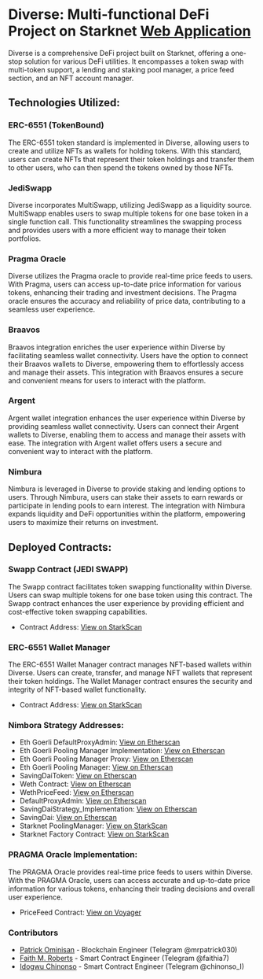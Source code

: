 # Diverse: Multi-functional DeFi Project on Starknet [Web Application](https://diverseprotocol.vercel.app)

Diverse is a comprehensive DeFi project built on Starknet, offering a one-stop solution for various DeFi utilities. It encompasses a token swap with multi-token support, a lending and staking pool manager, a price feed section, and an NFT account manager.

## Technologies Utilized:

### ERC-6551 (TokenBound)

The ERC-6551 token standard is implemented in Diverse, allowing users to create and utilize NFTs as wallets for holding tokens. With this standard, users can create NFTs that represent their token holdings and transfer them to other users, who can then spend the tokens owned by those NFTs.

### JediSwapp

Diverse incorporates MultiSwapp, utilizing JediSwapp as a liquidity source. MultiSwapp enables users to swap multiple tokens for one base token in a single function call. This functionality streamlines the swapping process and provides users with a more efficient way to manage their token portfolios.

### Pragma Oracle

Diverse utilizes the Pragma oracle to provide real-time price feeds to users. With Pragma, users can access up-to-date price information for various tokens, enhancing their trading and investment decisions. The Pragma oracle ensures the accuracy and reliability of price data, contributing to a seamless user experience.

### Braavos

Braavos integration enriches the user experience within Diverse by facilitating seamless wallet connectivity. Users have the option to connect their Braavos wallets to Diverse, empowering them to effortlessly access and manage their assets. This integration with Braavos ensures a secure and convenient means for users to interact with the platform.

### Argent

Argent wallet integration enhances the user experience within Diverse by providing seamless wallet connectivity. Users can connect their Argent wallets to Diverse, enabling them to access and manage their assets with ease. The integration with Argent wallet offers users a secure and convenient way to interact with the platform.

### Nimbura

Nimbura is leveraged in Diverse to provide staking and lending options to users. Through Nimbura, users can stake their assets to earn rewards or participate in lending pools to earn interest. The integration with Nimbura expands liquidity and DeFi opportunities within the platform, empowering users to maximize their returns on investment.

## Deployed Contracts:

### Swapp Contract (JEDI SWAPP)

The Swapp contract facilitates token swapping functionality within Diverse. Users can swap multiple tokens for one base token using this contract. The Swapp contract enhances the user experience by providing efficient and cost-effective token swapping capabilities.

- Contract Address: [View on StarkScan](https://testnet.starkscan.co/contract/0x06db8567aafdfe4c70f747d8cda2911401f433da54930ebcdc66248e7dba34a0)

### ERC-6551 Wallet Manager

The ERC-6551 Wallet Manager contract manages NFT-based wallets within Diverse. Users can create, transfer, and manage NFT wallets that represent their token holdings. The Wallet Manager contract ensures the security and integrity of NFT-based wallet functionality.

- Contract Address: [View on StarkScan](https://testnet.starkscan.co/contract/0x05ce86092d32dc61e706674f15228f552fbc0c5f07f26f7d2151b183c4f9afaf)

### Nimbora Strategy Addresses:

- Eth Goerli DefaultProxyAdmin: [View on Etherscan](https://goerli.etherscan.io/address/0xA72C18e208AfdE40F239780C1672A60c6518E6A7)
- Eth Goerli Pooling Manager Implementation: [View on Etherscan](https://goerli.etherscan.io/address/0xb91f7e37825996845C5043eAB96EadFFa1ddFe29)
- Eth Goerli Pooling Manager Proxy: [View on Etherscan](https://goerli.etherscan.io/address/0x1468833C722a853F7F27B1e4f58A14B22dbbb7Ac)
- Eth Goerli Pooling Manager: [View on Etherscan](https://goerli.etherscan.io/address/0x1468833C722a853F7F27B1e4f58A14B22dbbb7Ac)
- SavingDaiToken: [View on Etherscan](https://goerli.etherscan.io/address/0x01E98c136d661b2287d5335E23CD2643c98C43c5)
- Weth Contract: [View on Etherscan](https://goerli.etherscan.io/address/0x9fC0C8851c664B565b248315002eC7CE8c4aE31a)
- WethPriceFeed: [View on Etherscan](https://goerli.etherscan.io/address/0xA9e2B716B4C5Ac3D8eA69701c9f2C7a97345db47)
- DefaultProxyAdmin: [View on Etherscan](https://goerli.etherscan.io/address/0xA72C18e208AfdE40F239780C1672A60c6518E6A7)
- SavingDaiStrategy_Implementation: [View on Etherscan](https://goerli.etherscan.io/address/0x2c2Ff62624f3E7aCA3C337a843DeDae4bC485837)
- SavingDai: [View on Etherscan](https://goerli.etherscan.io/address/0x5a79C73d77Ec9c376D2471331a9A08B3A2fc6ad4)
- Starknet PoolingManager: [View on StarkScan](https://testnet.starkscan.co/contract/0x4d4d71f62110bde88904d69a1501472bbf68e79acdf4016c4f3e76b71b85a39)
- Starknet Factory Contract: [View on StarkScan](https://testnet.starkscan.co/contract/0x7783e47d0ad1c04c8d2604be67f72196d5b162d4d549e88ed8f9231d5282930)

### PRAGMA Oracle Implementation:

The PRAGMA Oracle provides real-time price feeds to users within Diverse. With the PRAGMA Oracle, users can access accurate and up-to-date price information for various tokens, enhancing their trading decisions and overall user experience.

- PriceFeed Contract: [View on Voyager](https://goerli.voyager.online/contract/0x01b2bd8f05940bf95f2eae9a02fcd8f283c02ace54e9af68670349c3f16d4d55)

### Contributors

- [Patrick Ominisan](https://github.com/mrpatrick030) - Blockchain Engineer (Telegram @mrpatrick030)
- [Faith M. Roberts](https://github.com/faytey) - Smart Contract Engineer (Telegram @faithia7)
- [Idogwu Chinonso](https://github.com/Nonnyjoe) - Smart Contract Engineer (Telegram @chinonso_I) 
